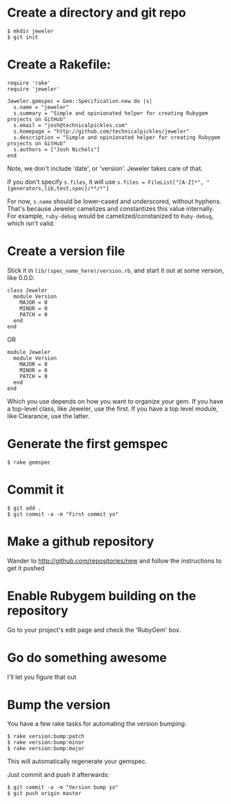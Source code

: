 # Create a directory and git repo

    $ mkdir jeweler
    $ git init

# Create a Rakefile:

    require 'rake'
    require 'jeweler'

    Jeweler.gemspec = Gem::Specification.new do |s|
      s.name = "jeweler"
      s.summary = "Simple and opinionated helper for creating Rubygem projects on GitHub"
      s.email = "josh@technicalpickles.com"
      s.homepage = "http://github.com/technicalpickles/jeweler"
      s.description = "Simple and opinionated helper for creating Rubygem projects on GitHub"
      s.authors = ["Josh Nichols"]
    end

Note, we don't include 'date', or 'version'. Jeweler takes care of that.

If you don't specify `s.files`, it will use `s.files = FileList["[A-Z]*", "{generators,lib,test,spec}/**/*"]`

For now, `s.name` should be lower-cased and underscored, without hyphens. That's because Jeweler camelizes and constantizes this value internally. For example, `ruby-debug` would be camelized/constanized to `Ruby-debug`, which isn't valid.

# Create a version file

Stick it in `lib/(spec_name_here)/version.rb`, and start it out at some version, like 0.0.0:

    class Jeweler
      module Version
        MAJOR = 0
        MINOR = 0
        PATCH = 0
      end
    end

OR

    module Jeweler
      module Version
        MAJOR = 0
        MINOR = 0
        PATCH = 0
      end
    end

Which you use depends on how you want to organize your gem. If you have a top-level class, like Jeweler, use the first. If you have a top level module, like Clearance, use the latter.

# Generate the first gemspec

    $ rake gemspec

# Commit it

    $ git add .
    $ git commit -a -m "First commit yo"
    
# Make a github repository

Wander to http://github.com/repositories/new and follow the instructions to get it pushed

# Enable Rubygem building on the repository

Go to your project's edit page and check the 'RubyGem' box.

# Go do something awesome

I'll let you figure that out

# Bump the version

You have a few rake tasks for automating the version bumping:

    $ rake version:bump:patch
    $ rake version:bump:minor
    $ rake version:bump:major
    
This will automatically regenerate your gemspec.

Just commit and push it afterwards:

    $ git commit -a -m "Version bump yo"
    $ git push origin master